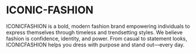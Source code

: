 # ICONIC-FASHION
ICONICFASHION is a bold, modern fashion brand empowering individuals to express themselves through timeless and trendsetting styles. We believe fashion is confidence, identity, and power. From casual to statement looks, ICONICFASHION helps you dress with purpose and stand out—every day.
